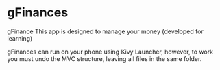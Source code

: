 # gFinances
gFinance This app is designed to manage your money (developed for learning)

gFinances can run on your phone using Kivy Launcher, however, to work you must undo the MVC structure, leaving all files in the same folder.
